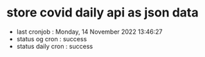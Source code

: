 # store covid daily api as json data

- last cronjob : Monday, 14 November 2022 13:46:27
- status og cron : success
- status daily cron : success
      
      